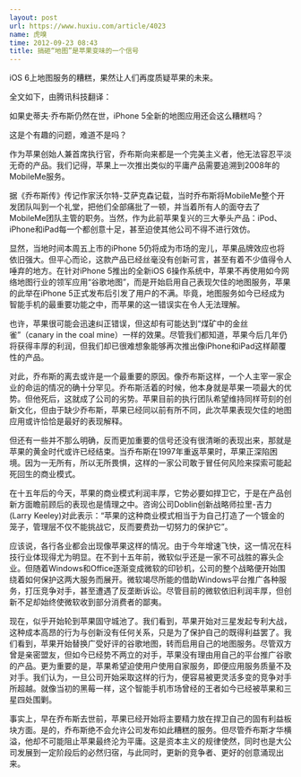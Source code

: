 ```yaml
---
layout: post
url: https://www.huxiu.com/article/4023
name: 虎嗅
time: 2012-09-23 08:43
title: 搞砸“地图”是苹果变味的一个信号
---
```

iOS 6上地图服务的糟糕，果然让人们再度质疑苹果的未来。

全文如下，由腾讯科技翻译：

如果史蒂夫·乔布斯仍然在世，iPhone 5全新的地图应用还会这么糟糕吗？

这是个有趣的问题，难道不是吗？

作为苹果创始人兼首席执行官，乔布斯向来都是一个完美主义者，他无法容忍平淡无奇的产品。我们记得，苹果上一次推出类似的平庸产品需要追溯到2008年的MobileMe服务。

据《乔布斯传》传记作家沃尔特-艾萨克森记载，当时乔布斯将MobileMe整个开发团队叫到一个礼堂，把他们全部痛批了一顿，并当着所有人的面夺去了MobileMe团队主管的职务。当然，作为此前苹果复兴的三大拳头产品：iPod、iPhone和iPad每一个都创意十足，甚至迫使其他公司不得不进行效仿。

显然，当地时间本周五上市的iPhone 5仍将成为市场的宠儿，苹果品牌效应也将依旧强大。但平心而论，这款产品已经丝毫没有创新可言，甚至有着不少值得令人唾弃的地方。在针对iPhone 5推出的全新iOS 6操作系统中，苹果不再使用如今网络地图行业的领军应用“谷歌地图”，而是开始启用自己表现欠佳的地图服务，苹果的此举在iPhone 5正式发布后引发了用户的不满。毕竟，地图服务如今已经成为智能手机的最重要功能之中，而苹果的这一错误实在令人无法理解。

也许，苹果很可能会迅速纠正错误，但这却有可能达到“煤矿中的金丝雀”（canary in the coal mine）一样的效果。尽管我们都知道，苹果今后几年仍将获得丰厚的利润，但我们却已很难想象能够再次推出像iPhone和iPad这样颠覆性的产品。

对此，乔布斯的离去或许是一个最重要的原因。像乔布斯这样，一个人主宰一家企业的命运的情况的确十分罕见。乔布斯活着的时候，他本身就是苹果一项最大的优势。但他死后，这就成了公司的劣势。苹果目前的执行团队希望维持同样苛刻的创新文化，但由于缺少乔布斯，苹果已经同以前有所不同，此次苹果表现欠佳的地图应用或许恰恰是最好的表现解释。

但还有一些并不那么明确，反而更加重要的信号还没有很清晰的表现出来，那就是苹果的黄金时代或许已经结束。当乔布斯在1997年重返苹果时，苹果正深陷困境。因为一无所有，所以无所畏惧，这样的一家公司敢于冒任何风险来探索可能起死回生的商业模式。

在十五年后的今天，苹果的商业模式利润丰厚，它势必要如捍卫它，于是在产品创新方面瞻前顾后的表现也是情理之中。咨询公司Doblin创新战略师拉里-吉力(Larry Keeley)对此表示：“苹果的这种商业模式相当于为自己打造了一个镀金的笼子，管理层不仅不能挑战它，反而要费劲一切努力的保护它”。

应该说，各行各业都会出现像苹果这样的情况。由于今年增速飞快，这一情况在科技行业体现得尤为明显。在不到十五年前，微软似乎还是一家不可战胜的寡头企业。但随着Windows和Office逐渐变成微软的印钞机，公司的整个战略便开始围绕着如何保护这两大服务而展开。微软竭尽所能的借助Windows平台推广各种服务，打压竞争对手，甚至遭遇了反垄断诉讼。尽管目前的微软依旧利润丰厚，但创新不足却始终使微软收到部分消费者的鄙夷。

现在，似乎开始轮到苹果固守城池了。我们看到，苹果开始对三星发起专利大战，这种成本高昂的行为与创新没有任何关系，只是为了保护自己的既得利益罢了。我们看到，苹果开始替换广受好评的谷歌地图，转而启用自己的地图服务。尽管双方曾是亲密盟友，但如今已经势不两立的对手，苹果没有理由用自己的平台推广谷歌的产品。更为重要的是，苹果希望迫使用户使用自家服务，即便应用服务质量不及对手。我们认为，一旦公司开始采取这样的行为，便容易被更灵活多变的竞争对手所超越。就像当初的黑莓一样，这个智能手机市场曾经的王者如今已经被苹果和三星四处围剿。

事实上，早在乔布斯去世前，苹果已经开始将主要精力放在捍卫自己的固有利益板块方面。是的，乔布斯绝不会允许公司发布如此糟糕的服务。但尽管乔布斯才华横溢，他却不可能阻止苹果最终沦为平庸。这是资本主义的规律使然，同时也是大公司发展到一定阶段后的必然归宿，与此同时，更新的竞争者、更好的创意涌现出来。

